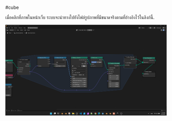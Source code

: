 #cube

เมื่อคลิกที่ภาพในหน้าเว็บ ระบบจะนำทางไปยังไฟล์รูปภาพที่มีขนาดจริงตามที่อ้างอิงไว้ในลิงก์นี้.

[![BoxImage](../images/img-box852.png)](../images/img-box852.png)